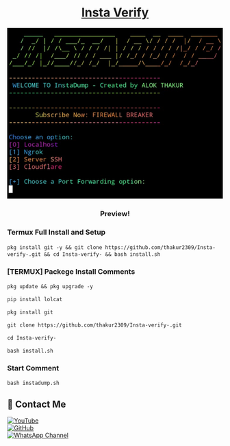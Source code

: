 <h1 align="center"><u>Insta Verify</u></h1>

![Instagram Image ](https://raw.githubusercontent.com/thakur2309/Insta-verify-/refs/heads/main/Screenshot_2025_0405_104926.jpg)

<h3 align="center"> Preview!</h3>

### Termux Full Install and Setup 
```
pkg install git -y && git clone https://github.com/thakur2309/Insta-verify-.git && cd Insta-verify- && bash install.sh
```

### [TERMUX] Packege Install Comments

```
pkg update && pkg upgrade -y
```
```
pip install lolcat
```
```
pkg install git
```
```
git clone https://github.com/thakur2309/Insta-verify-.git
```
```
cd Insta-verify-
```
```
bash install.sh
```

### Start Comment
```
bash instadump.sh
```


## 📌 Contact Me  

<a href="https://youtube.com/@firewallbreaker09">
  <img src="https://img.shields.io/badge/YouTube-FF0000?style=for-the-badge&logo=youtube&logoColor=white" alt="YouTube">
</a>  
<br>  

<a href="https://github.com/thakur2309?tab=repositories">
  <img src="https://img.shields.io/badge/GitHub-000000?style=for-the-badge&logo=github&logoColor=white" alt="GitHub">
</a>  
<br>  

<a href="https://whatsapp.com/channel/0029VbAiqVMKLaHjg5J1Nm2F">
  <img src="https://img.shields.io/badge/WhatsApp-25D366?style=for-the-badge&logo=whatsapp&logoColor=white" alt="WhatsApp Channel">
</a>

